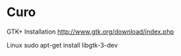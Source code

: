 Curo
====

GTK+ Installation
http://www.gtk.org/download/index.php

Linux
sudo apt-get install libgtk-3-dev
